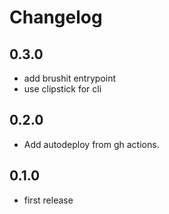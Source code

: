 # Changelog

## 0.3.0

- add brushit entrypoint
- use clipstick for cli

## 0.2.0

- Add autodeploy from gh actions.

## 0.1.0

- first release
